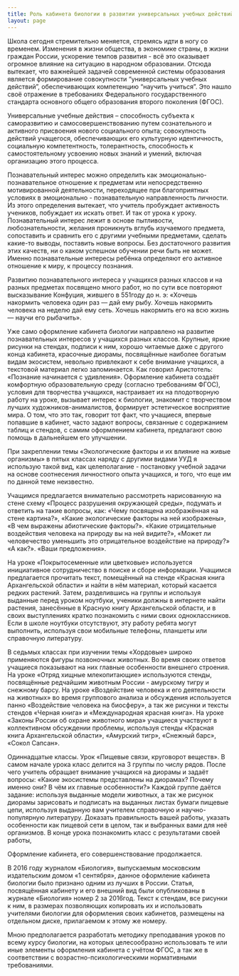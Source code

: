 ```yaml
---
title: Роль кабинета биологии в развитии универсальных учебных действий
layout: page
---
```


Школа сегодня стремительно меняется, стремясь идти в ногу со временем. Изменения в жизни общества, в экономике страны, в жизни граждан России, ускорение темпов развития - всё это оказывает огромное влияние на ситуацию  в народном образовании. Отсюда вытекает, что  важнейшей задачей современной системы образования является формирование совокупности “универсальных учебных действий”, обеспечивающих компетенцию “научить учиться”. Это нашло своё отражение в  требованиях Федерального государственного стандарта основного общего образования  второго поколения (ФГОС).

<!--more-->

Универсальные учебные действия – способность субъекта к саморазвитию и самосовершенствованию путем сознательного и активного присвоения нового социального опыта; совокупность действий учащегося, обеспечивающих его культурную идентичность, социальную компетентность, толерантность, способность к самостоятельному усвоению новых знаний и умений, включая организацию этого процесса.

Познавательный интерес можно определить как эмоционально-познавательное отношение к предметам или непосредственно мотивированной деятельности, переходящее при благоприятных условиях в эмоционально - познавательную направленность личности. Из этого определения вытекает, что учитель пробуждает активность учеников, побуждает их искать ответ. И так от урока к уроку. Познавательный интерес лежит в основе пытливости, любознательности, желания проникнуть  вглубь изучаемого предмета, сопоставить и сравнить его с другими учебными предметами, сделать какие-то выводы, поставить новые вопросы. Без достаточного развития этих качеств, ни о каком успешном обучении речи быть не может. Именно познавательные интересы ребёнка определяют его активное отношение к миру, к процессу познания.

Развитию познавательного интереса у учащихся разных классов и на разных предметах посвящено много работ, но по сути все повторяют высказывание  Конфуция, жившего  в 551году до н. э: «Хочешь накормить человека один раз — дай ему рыбу. Хочешь накормить человека на неделю дай ему сеть. Хочешь накормить его на всю жизнь — научи его рыбачить».

Уже само оформление кабинета биологии направлено на развитие познавательных интересов у учащихся разных классов. Крупные, яркие рисунки на стендах, подписи к ним, хорошо читаемые даже с другого конца кабинета, красочные диорамы, посвящённые наиболее богатым видам экосистем,  невольно привлекают к себе внимание учащихся, а текстовой материал легко запоминается. Как говорил Аристотель: «Познание начинается с удивления». Оформление кабинета создаёт комфортную образовательную среду (согласно требованиям ФГОС), условия для творчества учащихся, настраивает их на плодотворную работу на уроке, вызывает интерес к биологии, знакомит с творчеством лучших художников-анималистов, формирует эстетическое восприятие мира. О том, что это так, говорит тот факт, что учащиеся, впервые попавшие в кабинет, часто задают вопросы, связанные с содержанием таблиц и стендов, с самим оформлением кабинета, предлагают свою помощь в дальнейшем его улучшении.  

При закреплении темы «Экологические факторы и их влияние на живые организмы» в пятых классах наряду с другими видами УУД я использую такой вид, как целеполагание - постановку учебной задачи на основе соотнесения личностного опыта учащихся, и того, что еще им по данной теме неизвестно.

Учащимся предлагается внимательно рассмотреть нарисованную на стене схему «Процесс разрушения окружающей среды»,   подумать и ответить на такие вопросы, как: «Чему посвящена изображённая на стене картина?», «Какие экологические факторы на ней изображены», «В чем выражены абиотические факторы?». «Какие отрицательные воздействия человека на природу вы на ней видите?», «Может ли человечество уменьшить это отрицательное воздействие на природу?»  «А как?». «Ваши предложения».

На уроке «Покрытосеменные или цветковые» используется инициативное сотрудничество в поиске и сборе информации. Учащимся предлагается прочитать текст, помещённый на стенде «Красная книга Архангельской области» и найти в нём материал, который касается редких растений. Затем, разделившись на группы и используя выданные перед уроком ноутбуки, ученики должны в интернете найти растения, занесённые в Красную книгу Архангельской области, и в своих выступлениях кратко познакомить с ними своих одноклассников. Если в школе ноутбуки отсутствуют, эту работу ребята могут выполнить, используя свои мобильные телефоны, планшеты или справочную литературу.

В седьмых классах при изучении темы «Хордовые» широко применяются фигуры позвоночных животных. Во время своих ответов учащиеся показывают на них главные особенности внешнего строения. На уроке «Отряд хищные млекопитающие» используются стенды, посвящённые редчайшим животным России -  амурскому тигру и снежному барсу. На уроке «Воздействие человека и его деятельности на животных» во время группового анализа и обсуждения используется панно «Воздействие человека на биосферу», а так же рисунки и тексты стендов «Черная книга» и «Международная красная книга». На уроке «Законы России об охране животного мира» учащиеся участвуют в коллективном обсуждении проблемы, используя стенды «Красная книга Архангельской области», «Амурский тигр», «Снежный барс», «Сокол Сапсан».

Одиннадцатые классы. Урок «Пищевые связи, круговорот веществ». В самом начале урока класс делится на 3 группы по числу рядов. После чего учитель обращает внимание учащихся на диорамы и задаёт вопросы: «Какие экосистемы представлены на диорамах? Почему именно они? В чём их главные особенности?» Каждой группе даётся задание: используя выданные модели животных, а так же рисунок диорамы зарисовать и подписать на выданных листах бумаги пищевые цепи, используя выданную вам учителем справочную и научно-популярную литературу. Доказать правильность вашей работы, указать особенности как пищевой сети в целом, так и выбранных вами для неё организмов. В конце урока познакомить класс с результатами своей работы,

Оформление кабинета, его совершенствование продолжается.

В 2016 году журналом «Биология», выпускаемым московским издательским домом «1 сентября», данное оформление кабинета биологии было признано одним из лучших в России. Статья, посвящённая кабинету и его внешний вид  были опубликованы в журнале  «Биология» номер 2  за 2016год. Текст к стендам, все рисунки к ним, в размерах позволяющих копировать их и использовать учителями биологии для оформления своих кабинетов, размещены на отдельном диске, прилагаемом к этому же номеру.

Мною предполагается разработать методику преподавания уроков по всему курсу  биологии,  на которых целесообразно использовать те или иные элементы оформления кабинета с учётом ФГОС, а так же в соответствии с возрастно-психологическими нормативными требованиями.
